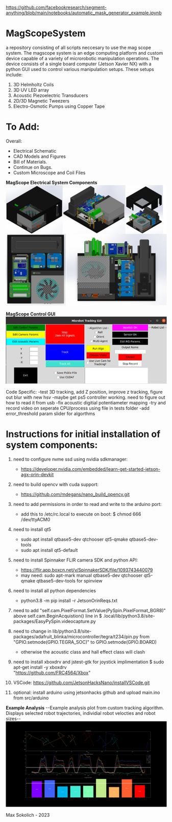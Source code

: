 https://github.com/facebookresearch/segment-anything/blob/main/notebooks/automatic_mask_generator_example.ipynb


# MagScopeSystem
a repository consisting of all scripts neccesary to use the mag scope system. The magscope system is an edge computing platform and custom device capable of a variety of microrobotic manipulation operations. The device consists of a single board computer (Jetson Xavier NX) with a python GUI used to control various manipulation setups. 
These setups include:
1) 3D Helmholtz Coils
2) 3D UV LED array
3) Acoustic Piezoelectric Transducers
4) 2D/3D Magnetic Tweezers
5) Electro-Osmotic Pumps using Copper Tape

# To Add:
Overall:
- Electrical Schematic
- CAD Models and Figures
- Bill of Materials.
- Continue on Bugs.
- Custom Microscope and Coil Files

**MagScope Electrical System Components** 
![alt text](https://github.com/MaxSokolich/MagScopeSystem/blob/main/src/imgs/MagScopeBox2.png?raw=true)

**MagScope Control GUI**
![alt text](https://github.com/MaxSokolich/MagScopeSystem/blob/main/src/imgs/MicrorobotTrackingGui.png?raw=true)

Code Specific:
-test 3D tracking, add Z position, improve z tracking, figure out blur with new hsv 
-maybe get ps5 controller working. need to figure out how to read it from usb
-fix acoustic digitial potentiameter mapping
-try and record video on seperate CPU/process using file in tests folder
-add error_threshold param slider for algorthms

# Instructions for initial installation of system components:
1) need to configure nvme ssd using nvidia sdkmanager:  
    - https://developer.nvidia.com/embedded/learn-get-started-jetson-agx-orin-devkit

2) need to build opencv with cuda support: 
    - https://github.com/mdegans/nano_build_opencv.git

3) need to add permissions in order to read and write to the arduino port: 
    - add this to /etc/rc.local to execute on boot: $ chmod 666 /dev/ttyACM0

4)  need to install qt5
    - sudo apt install qtbase5-dev qtchooser qt5-qmake qtbase5-dev-tools  
    - sudo apt install qt5-default

5) need to install Spinnaker FLIR camera SDK and python API: 
    - https://flir.app.boxcn.net/v/SpinnakerSDK/file/1093743440079
    - may need: sudo apt-mark manual qtbase5-dev qtchooser qt5-qmake qtbase5-dev-tools for spinview 

6) need to install all python dependencies
    - python3.8 -m pip install -r JetsonOrinReqs.txt

7) need to add "self.cam.PixelFormat.SetValue(PySpin.PixelFormat_BGR8)" above self.cam.BeginAcquistion() line in $ .local/lib/python3.8/site-packages/EasyPySpin.videocapture.py

8) need to change in lib/python3.8/site-packages/adafruit_blinka/microcontroller/tegra/t234/pin.py from "GPIO.setmode(GPIO.TEGRA_SOC)" to GPIO.setmode(GPIO.BOARD)
    - otherwise the acoustic class and hall effect class will clash

9) need to install xboxdrv and jstest-gtk for joystick implimentation 
        $ sudo apt-get install -y xboxdrv         
        "https://github.com/FRC4564/Xbox"
        
10) VSCode: https://github.com/JetsonHacksNano/installVSCode.git

11) optional: install arduino using jetsonhacks github and upload main.ino from src/arduino


    




**Example Analysis**
--Example analysis plot from custom tracking algorithm. Displays selected robot trajectories, individial robot velocties and robot sizes--
![alt text](https://github.com/MaxSokolich/MagScopeSystem/blob/main/src/imgs/ExampleDataPlot.png?raw=true)


Max Sokolich - 2023
